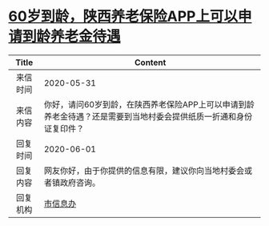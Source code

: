 # <a href="http://www.shangluo.gov.cn/zmhd/ldxxxx.jsp?urltype=leadermail.LeaderMailContentUrl&wbtreeid=1112&leadermailid=5936">60岁到龄，陕西养老保险APP上可以申请到龄养老金待遇</a>
| Title |                           Content                           |
|:-----:|-------------------------------------------------------------|
| 来信时间  | 2020-05-31                                                  |
| 来信内容  | 你好，请问60岁到龄，在陕西养老保险APP上可以申请到龄养老金待遇？还是需要到当地村委会提供纸质一折通和身份证复印件？ |
| 回复时间  | 2020-06-01                                                  |
| 回复内容  | 网友你好，由于你提供的信息有限，建议你向当地村委会或者镇政府咨询。                           |
| 回复机构  | <a href="../../categories/agencies/市信息办.md">市信息办</a>        |